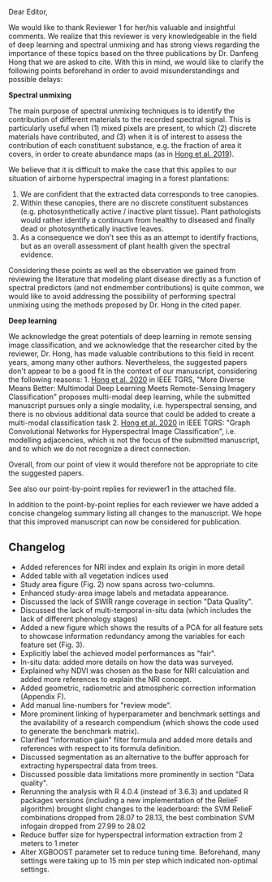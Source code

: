 Dear Editor,

We would like to thank Reviewer 1 for her/his valuable and insightful comments.
We realize that this reviewer is very knowledgeable in the field of deep learning and spectral unmixing and has strong views regarding the importance of these topics based on the three publications by Dr. Danfeng Hong that we are asked to cite.
With this in mind, we would like to clarify the following points beforehand in order to avoid misunderstandings and possible delays:

**Spectral unmixing**

The main purpose of spectral unmixing techniques is to identify the contribution of different materials to the recorded spectral signal.
This is particularly useful when (1) mixed pixels are present, to which (2) discrete materials have contributed, and (3) when it is of interest to assess the contribution of each constituent substance, e.g. the fraction of area it covers, in order to create abundance maps (as in [Hong et al. 2019](https://ieeexplore.ieee.org/abstract/document/8528557)).

We believe that it is difficult to make the case that this applies to our situation of airborne hyperspectral imaging in a forest plantations:

1.  We are confident that the extracted data corresponds to tree canopies.
2.  Within these canopies, there are no discrete constituent substances (e.g. photosynthetically active / inactive plant tissue). Plant pathologists would rather identify a continuum from healthy to diseased and finally dead or photosynthetically inactive leaves.
3.  As a consequence we don't see this as an attempt to identify fractions, but as an overall assessment of plant health given the spectral evidence.

Considering these points as well as the observation we gained from reviewing the literature that modeling plant disease directly as a function of spectral predictors (and not endmember contributions) is quite common, we would like to avoid addressing the possibility of performing spectral unmixing using the methods proposed by Dr. Hong in the cited paper.

**Deep learning**

We acknowledge the great potentials of deep learning in remote sensing image classification, and we acknowledge that the researcher cited by the reviewer, Dr. Hong, has made valuable contributions to this field in recent years, among many other authors.
Nevertheless, the suggested papers don't appear to be a good fit in the context of our manuscript, considering the following reasons: 1.
[Hong et al. 2020](https://ieeexplore.ieee.org/abstract/document/9174822?casa_token=pSZixnENWygAAAAA:69eHYXkFWC3ZSKRLRFvQhrLaRXwcsap0EXM0v72Fp33gi7hYtkj1otYLwFKe1WoFKIDZvnBbbmA) in IEEE TGRS, "More Diverse Means Better: Multimodal Deep Learning Meets Remote-Sensing Imagery Classification" proposes multi-modal deep learning, while the submitted manuscript pursues only a single modality, i.e. hyperspectral sensing, and there is no obvious additional data source that could be added to create a multi-modal classification task 2.
[Hong et al. 2020](https://ieeexplore.ieee.org/abstract/document/9170817/?casa_token=WfBdV-3H7YsAAAAA:5bZMwI-XqmkgIJMy59dvAiRcmLpe9uCBin9-o1QQ3FptmYXLUDXsaCDWsruolJS-l6r5FcgpBx4) in IEEE TGRS: "Graph Convolutional Networks for Hyperspectral Image Classification", i.e. modelling adjacencies, which is not the focus of the submitted manuscript, and to which we do not recognize a direct connection.

Overall, from our point of view it would therefore not be appropriate to cite the suggested papers.

See also our point-by-point replies for reviewer1 in the attached file.

In addition to the point-by-point replies for each reviewer we have added a concise changelog summary listing all changes to the manuscript.
We hope that this improved manuscript can now be considered for publication.

## Changelog

- Added references for NRI index and explain its origin in more detail
- Added table with all vegetation indices used
- Study area figure (Fig. 2) now spans across two-columns.
- Enhanced study-area image labels and metadata appearance.
- Discussed the lack of SWIR range coverage in section "Data Quality".
- Discussed the lack of multi-temporal in-situ data (which includes the lack of different phenology stages)
- Added a new figure which shows the results of a PCA for all feature sets to showcase information redundancy among the variables for each feature set (Fig. 3).
- Explicitly label the achieved model performances as "fair".
- In-situ data: added more details on how the data was surveyed.
- Explained why NDVI was chosen as the base for NRI calculation and added more references to explain the NRI concept.
- Added geometric, radiometric and atmospheric correction information (Appendix F).
- Add manual line-numbers for "review mode".
- More prominent linking of hyperparameter and benchmark settings and the availability of a research compendium (which shows the code used to generate the benchmark matrix).
- Clarified "information gain" filter formula and added more details and references with respect to its formula definition.
- Discussed segmentation as an alternative to the buffer approach for extracting hyperspectral data from trees.
- Discussed possible data limitations more prominently in section "Data quality".
- Rerunning the analysis with R 4.0.4 (instead of 3.6.3) and updated R packages versions (including a new implementation of the RelieF algorithm) brought slight changes to the leaderboard: the SVM RelieF combinations dropped from 28.07 to 28.13, the best combination SVM infogain dropped from 27.99 to 28.02
- Reduce buffer size for hyperspectral information extraction from 2 meters to 1 meter
- Alter XGBOOST parameter set to reduce tuning time. Beforehand, many settings were taking up to 15 min per step which indicated non-optimal settings.
